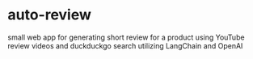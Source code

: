 # auto-review
small web app for generating short review for a product using YouTube review videos and  duckduckgo search utilizing LangChain and OpenAI  
